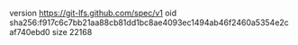version https://git-lfs.github.com/spec/v1
oid sha256:f917c6c7bb21aa88cb81dd1bc8ae4093ec1494ab46f2460a5354e2caf740ebd0
size 22168
